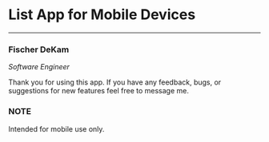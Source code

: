 # List App for Mobile Devices
---
### Fischer DeKam
*Software Engineer*

Thank you for using this app. If you have any feedback, bugs, or suggestions for new features feel free to message me.

### NOTE
Intended for mobile use only.
